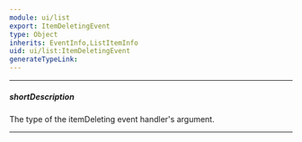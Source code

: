 ```yaml
---
module: ui/list
export: ItemDeletingEvent
type: Object
inherits: EventInfo,ListItemInfo
uid: ui/list:ItemDeletingEvent
generateTypeLink: 
---
```

---
##### shortDescription
The type of the itemDeleting event handler's argument.

---
<!-- Description goes here -->